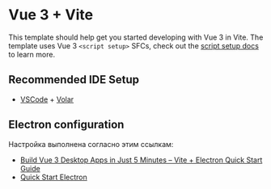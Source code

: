 # Vue 3 + Vite

This template should help get you started developing with Vue 3 in Vite. The template uses Vue 3 `<script setup>` SFCs, check out the [script setup docs](https://v3.vuejs.org/api/sfc-script-setup.html#sfc-script-setup) to learn more.

## Recommended IDE Setup

- [VSCode](https://code.visualstudio.com/) + [Volar](https://marketplace.visualstudio.com/items?itemName=johnsoncodehk.volar)

## Electron configuration

Настройка выполнена согласно этим ссылкам:

- [Build Vue 3 Desktop Apps in Just 5 Minutes – Vite + Electron Quick Start Guide](https://learnvue.co/2021/05/build-vue-3-desktop-apps-in-just-5-minutes-vite-electron-quick-start-guide/)
- [Quick Start Electron](https://www.electronjs.org/docs/latest/tutorial/quick-start#create-the-main-script-file)

